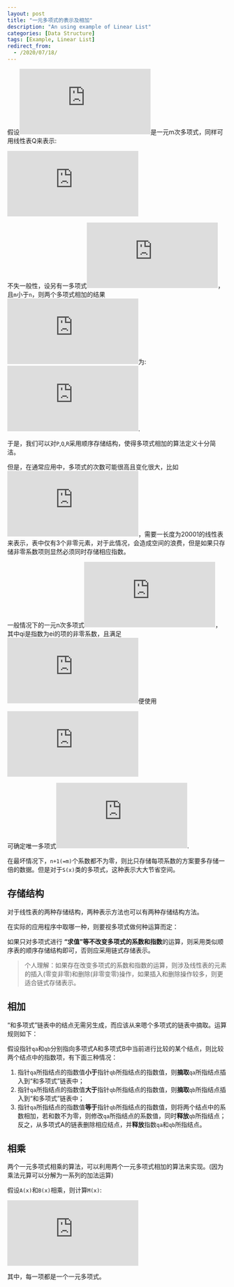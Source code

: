 ```yaml
---
layout: post
title: "一元多项式的表示及相加"
description: "An using example of Linear List"
categories: [Data Structure]
tags: [Example, Linear List]
redirect_from:
  - /2020/07/18/
---
```


假设![Q_m(x)][Q_m(x)]是一元m次多项式，同样可用线性表Q来表示:

![线性表Q][线性表Q]

不失一般性，设另有一多项式![P_n(x)][P_n(x)]，且`m`小于`n`，则两个多项式相加的结果![R_n(x)][R_n(x)]为:![R][R].

于是，我们可以对`P`,`Q`,`R`采用顺序存储结构，使得多项式相加的算法定义十分简洁。

但是，在通常应用中，多项式的次数可能很高且变化很大，比如![S(x)][S(x)]，需要一长度为20001的线性表来表示，表中仅有3个非零元素，对于此情况，会造成空间的浪费，但是如果只存储非零系数项则显然必须同时存储相应指数。

一般情况下的一元n次多项式![一元n次多项式][一元n次多项式]，其中qi是指数为ei的项的非零系数，且满足![ei关系][ei关系]便使用

![第二种表示][第二种表示]

可确定唯一多项式![P_n(x)][P_n(x)]. 

在最坏情况下，`n+1(=m)`个系数都不为零，则比只存储每项系数的方案要多存储一倍的数据。但是对于`S(x)`类的多项式，这种表示大大节省空间。

## 存储结构

对于线性表的两种存储结构，两种表示方法也可以有两种存储结构方法。

在实际的应用程序中取哪一种，则要视多项式做何种运算而定：

如果只对多项式进行 **“求值”**等**不改变多项式的系数和指数**的运算，则采用类似顺序表的顺序存储结构即可，否则应采用链式存储表示。

>个人理解：如果存在改变多项式的系数和指数的运算，则涉及线性表的元素的插入(零变非零)和删除(非零变零)操作，如果插入和删除操作较多，则更适合链式存储表示。

## 相加

“和多项式”链表中的结点无需另生成，而应该从来嗯个多项式的链表中摘取。运算规则如下：

假设指针`qa`和`qb`分别指向多项式A和多项式B中当前进行比较的某个结点，则比较两个结点中的指数项，有下面三种情况：

1. 指针`qa`所指结点的指数值**小于**指针`qb`所指结点的指数值，则**摘取**`qa`所指结点插入到“和多项式”链表中；
2. 指针`qa`所指结点的指数值**大于**指针`qb`所指结点的指数值，则**摘取**`qb`所指结点插入到“和多项式”链表中；
3. 指针`qa`所指结点的指数值**等于**指针`qb`所指结点的指数值，则将两个结点中的系数相加，若和数不为零，则修改`qa`所指结点的系数值，同时**释放**`qb`所指结点；反之，从多项式A的链表删除相应结点，并**释放**指数`qa`和`qb`所指结点。

## 相乘

两个一元多项式相乘的算法，可以利用两个一元多项式相加的算法来实现。(因为乘法元算可以分解为一系列的加法运算)

假设`A(x)`和`B(x)`相乘，则计算`M(x)`:

![相乘][相乘]

其中，每一项都是一个一元多项式。

[Q_m(x)]:https://latex.vimsky.com/test.image.latex.php?fmt=svg&val=%255Cdpi%257B150%257D%2520%255Cfootnotesize%2520Q_m%2528x%2529&dl=0
[线性表Q]:https://latex.vimsky.com/test.image.latex.php?fmt=svg&val=%255Cdpi%257B150%257D%2520%255Cfootnotesize%2520Q%253D%2528q_0%252C%2520q_1%252C%2520q_2%252C...%252C%2520q_n%2529&dl=0
[P_n(x)]:https://latex.vimsky.com/test.image.latex.php?fmt=svg&val=%255Cdpi%257B150%257D%2520%255Cfootnotesize%2520P%253D%2528p_0%252C%2520p_1%252C%2520p_2%252C...%252C%2520p_n%2529&dl=0
[R_n(x)]:https://latex.vimsky.com/test.image.latex.php?fmt=svg&val=%255Cdpi%257B150%257D%2520%255Cfootnotesize%2520R_n%2528x%2529%253DP_n%2528x%2529%26plus%3BQ_m%2528x%2529&dl=0
[R]:https://latex.vimsky.com/test.image.latex.php?fmt=svg&val=%255Cdpi%257B150%257D%2520%255Cfootnotesize%2520R%253D%2528p_0%26plus%3Bq_0%252C%2520p_1%26plus%3Bq_1%252C%2520p_2%26plus%3Bq_2%252C...%252Cp_m%26plus%3Bq_m%252Cp_%257Bm%26plus%3B1%257D%252C...%2520p_n%2529&dl=0
[S(x)]:https://latex.vimsky.com/test.image.latex.php?fmt=svg&val=%255Cdpi%257B150%257D%2520%255Cfootnotesize%2520S%2528x%2529%253D1%26plus%3B3x%255E%257B10000%257D%26plus%3B2x%255E%257B20000%257D&dl=0
[一元n次多项式]:https://latex.vimsky.com/test.image.latex.php?fmt=svg&val=%255Cdpi%257B150%257D%2520%255Cfootnotesize%2520P_n%2528x%2529%253Dp_1x%255E%257Be_1%257D%26plus%3Bp_2x%255E%257Be_2%257D%26plus%3B..%26plus%3Bp_mx%255E%257Be_m%257D&dl=0
[ei关系]:https://latex.vimsky.com/test.image.latex.php?fmt=svg&val=%255Cdpi%257B150%257D%2520%255Cfootnotesize%25200%2520%255Cle%2520e_1%2520%255Cle%2520e_2%2520%255Cle%2520...%2520%255Cle%2520e_m%2520%253D%2520n&dl=0
[第二种表示]:https://latex.vimsky.com/test.image.latex.php?fmt=svg&val=%255Cdpi%257B150%257D%2520%255Cfootnotesize%2520%2528%2528p_1%252Ce_1%2529%252C%2528p_2%252Ce_2%2529%252C...%252C%2528p_m%252Ce_m%2529%2529&dl=0
[相乘]:https://latex.vimsky.com/test.image.latex.php?fmt=svg&val=%255Cdpi%257B150%257D%2520%255Cfootnotesize%2520M%2528x%2529%2520%253D%2520A%2528x%2529%2520%255Ctimes%2520B%2528x%2529%2520%253D%2520A%2528x%2529%2520%255Ctimes%2520%255Bb_1x%255E%257Be_1%257D%2520%26plus%3B%2520b_2x%255E%257Be_2%257D%2520%26plus%3B%2520...%2520%26plus%3B%2520b_nx%255E%257Be_n%257D%255D%2520%253D%2520%255Csum_%257Bi%2520%253D%25201%257D%255E%257Bn%257D%2520b_iA%2528x%2529x%255E%257Be_i%257D&dl=0
